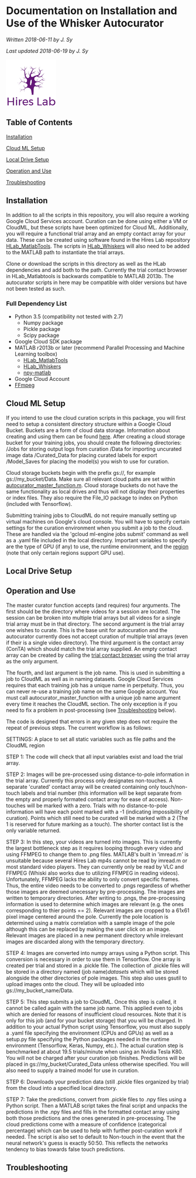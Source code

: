 Documentation on Installation and Use of the Whisker Autocurator
======
*Written 2018-06-11 by J. Sy*

*Last updated 2018-06-19 by J. Sy*

[![Hires Lab](https://github.com/jonathansy/whisker-autocurator/blob/master/Resources/Images/HiresLab-logoM.png)](http://68.181.113.239:8080//hireslabwiki/index.php?title=Main_Page)

Table of Contents 
------
[Installation](https://github.com/jonathansy/whisker-autocurator/blob/master/Autocurator_Beta/README.md#installation)

[Cloud ML Setup](https://github.com/jonathansy/whisker-autocurator/blob/master/Autocurator_Beta/README.md#cloud-ml-setup)

[Local Drive Setup](https://github.com/jonathansy/whisker-autocurator/blob/master/Autocurator_Beta/README.md#local-drive-setup)

[Operation and Use](https://github.com/jonathansy/whisker-autocurator/blob/master/Autocurator_Beta/README.md#operation-and-use)

[Troubleshooting](https://github.com/jonathansy/whisker-autocurator/blob/master/Autocurator_Beta/README.md#troubleshooting)

Installation 
------
In addition to all the scripts in this repository, you will also require a working Google Cloud Services account. Curation can be done using either a VM or CloudML, but these scripts have been optimized for Cloud ML. Additionally, you will require a functional trial array and an empty contact array for your data. These can be created using software found in the Hires Lab repository [HLab_MatlabTools](https://github.com/hireslab/HLab_MatlabTools). The scripts in [HLab_Whiskers](https://github.com/hireslab/HLab_Whiskers) will also need to be added to the MATLAB path to instantiate the trial arrays. 

Clone or download the scripts in this directory as well as the HLab dependencies and add both to the path. Currently the trial contact browser in HLab_Matlabtools is backwards compatible to MATLAB 2013b. The autocurator scripts in here may be compatible with older versions but have not been tested as such. 

### Full Dependency List
* Python 3.5 (compatibility not tested with 2.7)  
  - Numpy package  
  - Pickle package  
  - Scipy package  
* Google Cloud SDK package 
* MATLAB r2013b or later (recommend Parallel Processing and Machine Learning toolbox)  
  - [HLab_MatlabTools](https://github.com/hireslab/HLab_MatlabTools)  
  - [HLab_Whiskers](https://github.com/hireslab/HLab_Whiskers)
  - [npy-matlab](https://github.com/kwikteam/npy-matlab)
* Google Cloud Account
* [FFmpeg](https://www.ffmpeg.org/)

Cloud ML Setup
------
If you intend to use the cloud curation scripts in this package, you will first need to setup a consistent directory structure within a Google Cloud Bucket. Buckets are a form of cloud data storage. Information about creating and using them can be found [here](https://cloud.google.com/storage/docs/creating-buckets). After creating a cloud storage bucket for your training jobs, you should create the following directories:
/Jobs for storing output logs from curation
/Data for importing uncurated image data 
/Curated_Data for placing curated labels for export 
/Model_Saves for placing the model(s) you wish to use for curation.

Cloud storage buckets begin with the prefix gs://, for example gs://my_bucket/Data. Make sure all relevant cloud paths are set within [autocurator_master_function.m](https://github.com/jonathansy/whisker-autocurator/blob/master/Autocurator_Beta/autocurator_master_function.m). Cloud storage buckets do not have the same functionality as local drives and thus will not display their properties or index files. They also require the File_IO package to index on Python (included with Tensorflow). 

Submitting training jobs to CloudML do not require manually setting up virtual machines on Google's cloud console. You will have to specify certain settings for the curation environment when you submit a job to the cloud. These are handled via  the 'gcloud ml-engine jobs submit' command as well as a .yaml file included in the local directory. Important variables to specify are the type of GPU (if any) to use, the runtime environment, and the [region](https://cloud.google.com/compute/docs/regions-zones/) (note that only certain regions support GPU use).    

Local Drive Setup 
------

Operation and Use
------
The master curator function accepts (and requires) four arguments. The first should be the directory where videos for a session are located. The session can be broken into multiple trial arrays but all videos for a single trial array must be in that directory. The second argument is the trial array one wishes to curate. This is the base unit for autocuration and the autocurator currently does not accept curation of multiple trial arrays (even if their is a single video directory). The third argument is the contact array (ConTA) which should match the trial array supplied. An empty contact array can be created by calling the [trial contact browser](https://github.com/hireslab/HLab_MatlabTools/blob/master/trialContactBrowser.m) using the trial array as the only argument.

The fourth, and last argument is the job name. This is used in submitting a job to CloudML as well as in naming datasets. Google Cloud Services requires that each training job has a unique name in perpetuity. Thus, you can never re-use a training job name on the same Google account. You must call autocurator_master_function with a unique job name argument every time it reaches the CloudML section. The only exception is if you need to fix a problem in post-processing (see [Troubleshooting](https://github.com/jonathansy/whisker-autocurator/blob/master/Autocurator_Beta/README.md#troubleshooting) below).

The code is designed that errors in any given step does not require the repeat of previous steps. The current workflow is as follows:

SETTINGS: A place to set all static variables such as file paths and the CloudML region

STEP 1: The code will check that all input variables exist and load the trial array. 

STEP 2: Images will be pre-processed using distance-to-pole information in the trial array. Currently this process only designates non-touches. A separate 'curated' contact array will be created containing only touch/non-touch labels and trial number (this information will be kept separate from the empty and properly formated contact array for ease of access). Non-touches will be marked with a zero. Trials with no distance-to-pole information will have each point marked with a -1 (indicating impossibility of curation). Points which still need to be curated will be marked with a 2 (The 1 is reserved for future marking as a touch). The shorter contact list is the only variable returned. 

STEP 3: In this step, your videos are turned into images. This is currently the largest bottleneck step as it requires looping through every video and using FFMPEG to change them to .png files. MATLAB's built in 'imread.m' is unsuitable because several Hires Lab mp4s cannot be read by imread.m or most standard video players. They can currently only be read by VLC and FFMPEG (Whiski also works due to utilizing FFMPEG in reading videos). Unfortunately, FFMPEG lacks the ability to only convert specific frames. Thus, the entire video needs to be converted to .pngs regardless of whether those images are deemed unecessary by pre-processing. The images are written to temporary directories. After writing to .pngs, the pre-processing information is used to determine which images are relevant (e.g. the ones corresponding to thier points == 2). Relevant images are cropped to a 61x61 pixel image centered around the pole. Currently the pole location is determined using a matrix correlation with a sample image of the pole although this can be replaced by making the user click on an image. Relevant images are placed in a new permanent directory while irrelevant images are discarded along with the temporary directory. 

STEP 4: Images are converted into numpy arrays using a Python script. This conversion is necessary in order to use them in Tensorflow. One array is created per trial and stored in a .pickle file. The collection of .pickle files will be stored in a directory named (job name)_datasets_ which will be stored alongside the other directories of pole images. This step also uses gsutil to upload images onto the cloud. They will be uploaded into gs://my_bucket_name/Data.  

STEP 5: This step  submits a job to CloudML. Once this step is called, it cannot be called again with the same job name. This applied even to jobs which are denied for reasons of insufficient cloud resources. Note that it is only for this job (and for your bucket storage) that you will be charged. In addition to your actual Python script using Tensorflow, you must also supply a .yaml file specifying the environment (CPUs and GPUs) as well as a setup.py file specifying the Python packages needed in the runtime environment (Tensorflow, Keras, Numpy, etc.). The actual curation step is benchmarked at about 19.5 trials/minute when using an Nvidia Tesla K80. You will not be charged after your curation job finishes. Predictions will be placed in gs://my_bucket/Curated_Data unless otherwise specified. You will also need to supply a trained model for use in curation.  

STEP 6: Downloads your prediction data (still .pickle files organized by trial) from the cloud into a specified local directory.

STEP 7: Take the predictions, convert from .pickle files to .npy files using a Python script. Then a MATLAB script takes the final script and unpacks the predictions in the .npy files and fills in the formatted contact array using both those predictions and the ones generated in pre-processing. The cloud predictions come with a measure of confidence (categorical percentage) which can be used to help with further post-curation work if needed. The script is also set to default to Non-touch in the event that the neural network's guess is exactly 50:50. This reflects the networks tendency to bias towards false touch predictions. 



Troubleshooting
------
